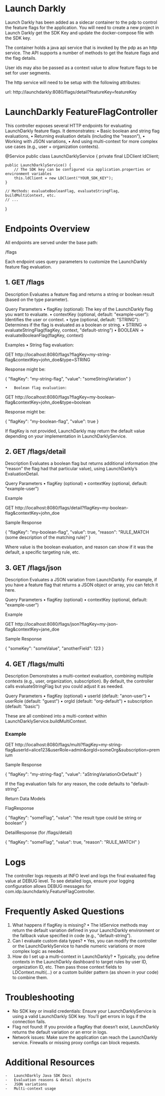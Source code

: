# Launch Darkly

Launch Darkly has been added as a sidecar container to the pdp to control the feature flags for the application. You will need to create a new project in Launch Darkly get the SDK Key and update the docker-compose file with the SDK key.

The container holds a java api service that is invoked by the pdp as an http service. The API supports a number of methods to get the feature flags and the flag details.

User ids may also be passed as a context value to allow feature flags to be set for user segments. 

The http service will need to be setup with the following attributes:

url: http://launchdarkly:8080/flags/detail?featureKey=featureKey


# LaunchDarkly FeatureFlagController

This controller exposes several HTTP endpoints for evaluating LaunchDarkly feature flags. It demonstrates:
	•	Basic boolean and string flag evaluations,
	•	Returning evaluation details (including the “reason”),
	•	Working with JSON variations,
	•	And using multi-context for more complex use cases (e.g., user + organization contexts).


@Service
public class LaunchDarklyService {
    private final LDClient ldClient;

    public LaunchDarklyService() {
        // The SDK key can be configured via application.properties or environment variables
        this.ldClient = new LDClient("YOUR_SDK_KEY");
    }

    // Methods: evaluateBooleanFlag, evaluateStringFlag, buildMultiContext, etc.
    // ...
}


# Endpoints Overview

All endpoints are served under the base path:

/flags

Each endpoint uses query parameters to customize the LaunchDarkly feature flag evaluation.

## 1. GET /flags

Description
Evaluates a feature flag and returns a string or boolean result (based on the type parameter).

Query Parameters
	•	flagKey (optional): The key of the LaunchDarkly flag you want to evaluate.
	•	contextKey (optional, default: "example-user"): Identifies the user or context.
	•	type (optional, default: "STRING"): Determines if the flag is evaluated as a boolean or string.
	•	STRING → evaluateStringFlag(flagKey, context, "default-string")
	•	BOOLEAN → evaluateBooleanFlag(flagKey, context)

Examples
	•	String flag evaluation:

GET http://localhost:8080/flags?flagKey=my-string-flag&contextKey=john_doe&type=STRING

Response might be:

{
  "flagKey": "my-string-flag",
  "value": "someStringVariation"
}


	•	Boolean flag evaluation:

GET http://localhost:8080/flags?flagKey=my-boolean-flag&contextKey=john_doe&type=boolean

Response might be:

{
  "flagKey": "my-boolean-flag",
  "value": true
}



If flagKey is not provided, LaunchDarkly may return the default value depending on your implementation in LaunchDarklyService.

## 2. GET /flags/detail

Description
Evaluates a boolean flag but returns additional information (the “reason” the flag had that particular value), using LaunchDarkly’s EvaluationDetail.

Query Parameters
	•	flagKey (optional)
	•	contextKey (optional, default: "example-user")

Example

GET http://localhost:8080/flags/detail?flagKey=my-boolean-flag&contextKey=john_doe

Sample Response

{
  "flagKey": "my-boolean-flag",
  "value": true,
  "reason": "RULE_MATCH (some description of the matching rule)"
}

Where value is the boolean evaluation, and reason can show if it was the default, a specific targeting rule, etc.

## 3. GET /flags/json

Description
Evaluates a JSON variation from LaunchDarkly. For example, if you have a feature flag that returns a JSON object or array, you can fetch it here.

Query Parameters
	•	flagKey (optional)
	•	contextKey (optional, default: "example-user")

Example

GET http://localhost:8080/flags/json?flagKey=my-json-flag&contextKey=jane_doe

Sample Response

{
  "someKey": "someValue",
  "anotherField": 123
}

## 4. GET /flags/multi

Description
Demonstrates a multi-context evaluation, combining multiple contexts (e.g., user, organization, subscription). By default, the controller calls evaluateStringFlag but you could adjust it as needed.

Query Parameters
	•	flagKey (optional)
	•	userId (default: "anon-user")
	•	userRole (default: "guest")
	•	orgId (default: "org-default")
	•	subscription (default: "basic")

These are all combined into a multi-context within LaunchDarklyService.buildMultiContext.

### Example

GET http://localhost:8080/flags/multi?flagKey=my-string-flag&userId=alice123&userRole=admin&orgId=someOrg&subscription=premium

Sample Response

{
  "flagKey": "my-string-flag",
  "value": "aStringVariationOrDefault"
}

If the flag evaluation fails for any reason, the code defaults to "default-string".

Return Data Models

FlagResponse

{
  "flagKey": "someFlag",
  "value": "the result type could be string or boolean"
}

DetailResponse (for /flags/detail)

{
  "flagKey": "someFlag",
  "value": true,
  "reason": "RULE_MATCH"
}

# Logs

The controller logs requests at INFO level and logs the final evaluated flag value at DEBUG level. To see detailed logs, ensure your logging configuration allows DEBUG messages for com.idp.launchdarkly.FeatureFlagController.

# Frequently Asked Questions
1.	What happens if flagKey is missing?
	•	The ldService methods may return the default variation defined in your LaunchDarkly environment or the fallback value specified in code (e.g., "default-string").
2.	Can I evaluate custom data types?
	•	Yes, you can modify the controller or the LaunchDarklyService to handle numeric variations or more complex logic as needed.
3.	How do I set up a multi-context in LaunchDarkly?
	•	Typically, you define contexts in the LaunchDarkly dashboard to target rules by user ID, organization ID, etc. Then pass those context fields to LDContext.multi(...) or a custom builder pattern (as shown in your code) to combine them.

# Troubleshooting
- 	No SDK key or invalid credentials: Ensure your LaunchDarklyService is using a valid LaunchDarkly SDK key. You’ll get errors in logs if the connection fails.
- 	Flag not found: If you provide a flagKey that doesn’t exist, LaunchDarkly returns the default variation or an error in logs.
- 	Network issues: Make sure the application can reach the LaunchDarkly service. Firewalls or missing proxy configs can block requests.

# Additional Resources
	- 	LaunchDarkly Java SDK Docs
	- 	Evaluation reasons & detail objects
	- 	JSON variations
	- 	Multi-context usage
